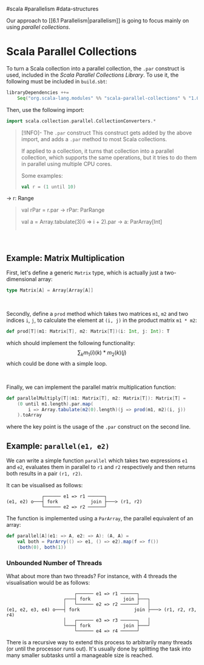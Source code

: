 #scala #parallelism #data-structures 

Our approach to [[6.1 Parallelism|parallelism]] is going to focus mainly on using *parallel collections*.

# Scala Parallel Collections
To turn a Scala collection into a parallel collection, the `.par` construct is used, included in the *Scala Parallel Collections Library*. To use it, the following must be included in `build.sbt`:
```Scala
libraryDependencies ++=
	Seq("org.scala-lang.modules" %% "scala-parallel-collections" % "1.0.3")
```

Then, use the following import:
```Scala
import scala.collection.parallel.CollectionConverters.*
```

> [!INFO]- The `.par` construct
> This construct gets added by the above import, and adds a `.par` method to most Scala collections.
>
> If applied to a collection, it turns that collection into a parallel collection, which supports the same operations, but it tries to do them in parallel using multiple CPU cores.
>
> Some examples:
> 
> ```Scala
> val r = (1 until 10)
  -> r: Range
> val rPar = r.par
  -> rPar: ParRange
>
> val a = Array.tabulate(3)(i => i + 2).par
  -> a: ParArray[Int]
>```

<br>

## Example: Matrix Multiplication
First, let's define a generic `Matrix` type, which is actually just a two-dimensional array:
```Scala
type Matrix[A] = Array[Array[A]]
```
<br>

Secondly, define a `prod` method which takes two matrices `m1`, `m2` and two indices `i`, `j`, to calculate the element at `(i, j)` in the product matrix `m1 * m2`:
```Scala
def prod[T](m1: Matrix[T], m2: Matrix[T])(i: Int, j: Int): T
```
which should implement the following functionality:
$$
\sum_k{m_1(i)(k) * m_2(k)(j)}
$$
which could be done with a simple loop.

<br>

Finally, we can implement the parallel matrix multiplication function:
```Scala
def parallelMultiply[T](m1: Matrix[T], m2: Matrix[T]): Matrix[T] =
	(0 until m1.length).par.map(
		i => Array.tabulate(m2(0).length)(j => prod(m1, m2)(i, j))
	).toArray
```
where the key point is the usage of the `.par` construct on the second line.

## Example: `parallel(e1, e2)`
We can write a simple function `parallel` which takes two expressions `e1` and `e2`,  evaluates them in parallel to `r1` and `r2` respectively and then returns both results in a pair `(r1, r2)`.

It can be visualised as follows:
```
 			 ┌────── e1 => r1 ──────┐
(e1, e2) o───┤ fork            join ├───> (r1, r2)
			 └────── e2 => r2 ──────┘
```

The function is implemented using a `ParArray`, the parallel equivalent of an array:
```Scala
def parallel[A](e1: => A, e2: => A): (A, A) =
	val both = ParArry(() => e1, () => e2).map(f => f())
	(both(0), both(1))
```

### Unbounded Number of Threads
What about more than two threads?
For instance, with 4 threads the visualisation would be as follows:
```
						 ┌────── e1 => r1 ──────┐
					 ┌───┤ fork            join ├───┐
					 │   └────── e2 => r2 ──────┘   │
(e1, e2, e3, e4) o───┤ fork                    join ├───> (r1, r2, r3, r4)
					 │	 ┌────── e3 => r3 ──────┐   │
					 └───┤ fork            join ├───┘
					     └────── e4 => r4 ──────┘    
```

There is a recursive way to extend this process to arbitrarily many threads (or until the processor runs out). It's usually done by splitting the task into many smaller subtasks until a manageable size is reached. 